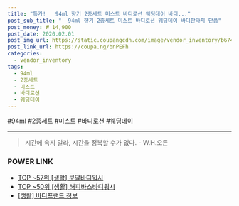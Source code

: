 ```yaml
--- 
title: "특가!   94ml 향기 2종세트 미스트 바디로션 웨딩데이 바디..." 
post_sub_title: "  94ml 향기 2종세트 미스트 바디로션 웨딩데이 바디판타지 단품" 
post_money: ₩ 14,900 
post_date: 2020.02.01 
post_img_url: https://static.coupangcdn.com/image/vendor_inventory/b674/6ff2b5afb4ba8400546f578ec1b3537258ef2edcd48ad36902ae1ed1220e.jpg 
post_link_url: https://coupa.ng/bnPEFh 
categories: 
  - vendor_inventory 
tags: 
  - 94ml 
  - 2종세트 
  - 미스트 
  - 바디로션 
  - 웨딩데이 
--- 
```

  #94ml #2종세트 #미스트 #바디로션 #웨딩데이 
<hr> 

> 시간에 속지 말라, 시간을 정복할 수가 없다. - W.H.오든 


### POWER LINK

* <a href="https://blog.naver.com/an0733/221785346086" target="_blank"> TOP ~57위 [생활] 쿤달바디워시</a>
* <a href="https://blog.naver.com/an0733/221792204762" target="_blank"> TOP ~50위 [생활] 해피바스바디워시</a>
* <a href="https://blog.naver.com/santokki14/221768109917" target="_blank"> [생활] 바디프랜드 정보 </a>
